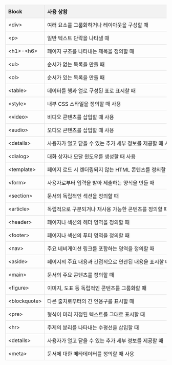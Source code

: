 <!DOCTYPE html>
<html lang="en">
<head>
 <meta charset="UTF-8">
 <meta name="viewport" content="width=device-width, initial-scale=1.0">
 <title>Document</title>
</head>

<style>
 table {
   border-collapse: collapse;
   width: 100%;
 }
 th, td {
   border: 1px solid #ddd;
   padding: 8px;
   text-align: left;
   white-space: nowrap;
 }
 th {
   background-color: #f2f2f2;
 }
  </style>
  <body>

  <table>
 <tr>
   <th>Block</th>
   <th>사용 상황</th>
   <th>용법</th>
   <th>Inline</th>
   <th>사용 상황</th>
   <th>용법</th>
   <th>Inline-block</th>
   <th>사용 상황</th>
   <th>용법</th>
 </tr>
 <tr>
   <td>&lt;div&gt;</td>
   <td>여러 요소를 그룹화하거나 레이아웃을 구성할 때</td>
   <td>&lt;div&gt;내용&lt;/div&gt;</td>
   <td>&lt;span&gt;</td>
   <td>텍스트의 일부를 묶어 스타일을 적용하거나 조작할 때</td>
   <td>&lt;span&gt;텍스트&lt;/span&gt;</td>
   <td>&lt;button&gt;</td>
   <td>사용자가 클릭할 수 있는 버튼을 만들 때</td>
   <td>&lt;button&gt;클릭&lt;/button&gt;</td>
 </tr>
 <tr>
   <td>&lt;p&gt;</td>
   <td>일반 텍스트 단락을 나타낼 때</td>
   <td>&lt;p&gt;문단 내용&lt;/p&gt;</td>
   <td>&lt;a&gt;</td>
   <td>다른 페이지나 같은 페이지의 특정 부분으로 연결할 때</td>
   <td>&lt;a href="url"&gt;링크&lt;/a&gt;</td>
   <td>&lt;input&gt;</td>
   <td>사용자로부터 다양한 유형의 입력을 받을 때</td>
   <td>&lt;input type="text"&gt;</td>
 </tr>
 <tr>
   <td>&lt;h1&gt;-&lt;h6&gt;</td>
   <td>페이지 구조를 나타내는 제목을 정의할 때</td>
   <td>&lt;h1&gt;제목&lt;/h1&gt;</td>
   <td>&lt;strong&gt;</td>
   <td>텍스트를 강조하여 중요성을 나타낼 때</td>
   <td>&lt;strong&gt;중요&lt;/strong&gt;</td>
   <td>&lt;select&gt;</td>
   <td>드롭다운 선택 메뉴를 만들 때</td>
   <td>&lt;select&gt;&lt;option&gt;옵션&lt;/option&gt;&lt;/select&gt;</td>
 </tr>
 <tr>
   <td>&lt;ul&gt;</td>
   <td>순서가 없는 목록을 만들 때</td>
   <td>&lt;ul&gt;&lt;li&gt;항목&lt;/li&gt;&lt;/ul&gt;</td>
   <td>&lt;em&gt;</td>
   <td>텍스트에 강조 의미를 부여할 때</td>
   <td>&lt;em&gt;강조&lt;/em&gt;</td>
   <td>&lt;textarea&gt;</td>
   <td>여러 줄의 텍스트 입력이 필요할 때</td>
   <td>&lt;textarea&gt;&lt;/textarea&gt;</td>
 </tr>
 <tr>
   <td>&lt;ol&gt;</td>
   <td>순서가 있는 목록을 만들 때</td>
   <td>&lt;ol&gt;&lt;li&gt;항목&lt;/li&gt;&lt;/ol&gt;</td>
   <td>&lt;i&gt;</td>
   <td>기울임꼴로 텍스트를 표시하거나 아이콘을 나타낼 때</td>
   <td>&lt;i&gt;기울임&lt;/i&gt;</td>
   <td>&lt;img&gt;</td>
   <td>이미지를 웹 페이지에 삽입할 때</td>
   <td>&lt;img src="image.jpg" alt="설명"&gt;</td>
 </tr>
 <tr>
   <td>&lt;table&gt;</td>
   <td>데이터를 행과 열로 구성된 표로 표시할 때</td>
   <td>&lt;table&gt;&lt;tr&gt;&lt;td&gt;셀&lt;/td&gt;&lt;/tr&gt;&lt;/table&gt;</td>
   <td>&lt;b&gt;</td>
   <td>텍스트를 굵게 표시할 때 (시각적 강조)</td>
   <td>&lt;b&gt;굵게&lt;/b&gt;</td>
   <td>&lt;iframe&gt;</td>
   <td>다른 HTML 페이지를 현재 페이지에 삽입할 때</td>
   <td>&lt;iframe src="url"&gt;&lt;/iframe&gt;</td>
 </tr>
 <td>&lt;style&gt;</td>
 <td>내부 CSS 스타일을 정의할 때 사용</td>
 <td>&lt;style&gt;body { color: black; }&lt;/style&gt;</td>
 <td>&lt;script&gt;</td>
 <td>JavaScript 코드를 포함하거나 외부 스크립트 파일을 연결할 때 사용</td>
 <td>&lt;script src="script.js"&gt;&lt;/script&gt;</td>
 <td>&lt;canvas&gt;</td>
 <td>그래픽을 그리기 위한 컨테이너로 사용</td>
 <td>&lt;canvas id="myCanvas"&gt;&lt;/canvas&gt;</td>
  </tr>
  <tr>
 <td>&lt;video&gt;</td>
 <td>비디오 콘텐츠를 삽입할 때 사용</td>
 <td>&lt;video src="video.mp4" controls&gt;&lt;/video&gt;</td>
 <td>&lt;mark&gt;</td>
 <td>텍스트를 하이라이트 할 때 사용</td>
 <td>&lt;mark&gt;하이라이트된 텍스트&lt;/mark&gt;</td>
 <td>&lt;progress&gt;</td>
 <td>작업의 진행 상태를 나타낼 때 사용</td>
 <td>&lt;progress value="70" max="100"&gt;&lt;/progress&gt;</td>
  </tr>
  <tr>
 <td>&lt;audio&gt;</td>
 <td>오디오 콘텐츠를 삽입할 때 사용</td>
 <td>&lt;audio src="audio.mp3" controls&gt;&lt;/audio&gt;</td>
 <td>&lt;kbd&gt;</td>
 <td>키보드 입력을 나타낼 때 사용</td>
 <td>Press &lt;kbd&gt;Ctrl&lt;/kbd&gt; + &lt;kbd&gt;C&lt;/kbd&gt; to copy</td>
 <td>&lt;meter&gt;</td>
 <td>알려진 범위 내의 스칼라 측정을 나타낼 때 사용</td>
 <td>&lt;meter value="0.6"&gt;60%&lt;/meter&gt;</td>
  </tr>
  <tr>
 <td>&lt;details&gt;</td>
 <td>사용자가 열고 닫을 수 있는 추가 세부 정보를 제공할 때 사용</td>
 <td>&lt;details&gt;&lt;summary&gt;제목&lt;/summary&gt;내용&lt;/details&gt;</td>
 <td>&lt;ruby&gt;</td>
 <td>동아시아 문자의 발음을 표시할 때 사용</td>
 <td>&lt;ruby&gt;漢&lt;rt&gt;かん&lt;/rt&gt;&lt;/ruby&gt;</td>
 <td>&lt;output&gt;</td>
 <td>계산이나 사용자 액션의 결과를 표시할 때 사용</td>
 <td>&lt;output name="result"&gt;계산 결과&lt;/output&gt;</td>
  </tr>
  <tr>
 <td>&lt;dialog&gt;</td>
 <td>대화 상자나 모달 윈도우를 생성할 때 사용</td>
 <td>&lt;dialog open&gt;대화 상자 내용&lt;/dialog&gt;</td>
 <td>&lt;datalist&gt;</td>
 <td>&lt;input&gt; 요소에 미리 정의된 옵션 목록을 제공할 때 사용</td>
 <td>&lt;input list="browsers"&gt;&lt;datalist id="browsers"&gt;&lt;option value="Chrome"&gt;&lt;/datalist&gt;</td>
 <td>&lt;picture&gt;</td>
 <td>반응형 이미지를 제공할 때 사용</td>
 <td>&lt;picture&gt;&lt;source srcset="img.webp"&gt;&lt;img src="img.jpg"&gt;&lt;/picture&gt;</td>
  </tr>
  <tr>
 <td>&lt;template&gt;</td>
 <td>페이지 로드 시 렌더링되지 않는 HTML 콘텐츠를 정의할 때 사용</td>
 <td>&lt;template&gt;&lt;p&gt;템플릿 내용&lt;/p&gt;&lt;/template&gt;</td>
 <td>&lt;link&gt;</td>
 <td>외부 리소스(주로 CSS 파일)를 연결할 때 사용</td>
 <td>&lt;link rel="stylesheet" href="styles.css"&gt;</td>
 <td>&lt;svg&gt;</td>
 <td>벡터 그래픽을 정의할 때 사용</td>
 <td>&lt;svg&gt;&lt;circle cx="50" cy="50" r="40"/&gt;&lt;/svg&gt;</td>
  </tr>
 <tr>
   <td>&lt;form&gt;</td>
   <td>사용자로부터 입력을 받아 제출하는 양식을 만들 때</td>
   <td>&lt;form&gt;폼 내용&lt;/form&gt;</td>
   <td>&lt;small&gt;</td>
   <td>작은 글씨로 부가 정보나 저작권 정보를 표시할 때</td>
   <td>&lt;small&gt;작은 글씨&lt;/small&gt;</td>
   <td></td>
   <td></td>
   <td></td>
 </tr>
 <tr>
   <td>&lt;section&gt;</td>
   <td>문서의 독립적인 섹션을 정의할 때</td>
   <td>&lt;section&gt;섹션 내용&lt;/section&gt;</td>
   <td>&lt;code&gt;</td>
   <td>컴퓨터 코드를 인라인으로 표시할 때</td>
   <td>&lt;code&gt;코드&lt;/code&gt;</td>
   <td></td>
   <td></td>
   <td></td>
 </tr>
 <tr>
   <td>&lt;article&gt;</td>
   <td>독립적으로 구분되거나 재사용 가능한 콘텐츠를 정의할 때</td>
   <td>&lt;article&gt;기사 내용&lt;/article&gt;</td>
   <td>&lt;cite&gt;</td>
   <td>저작물의 제목을 참조할 때</td>
   <td>&lt;cite&gt;출처&lt;/cite&gt;</td>
   <td></td>
   <td></td>
   <td></td>
 </tr>
 <tr>
   <td>&lt;header&gt;</td>
   <td>페이지나 섹션의 헤더 영역을 정의할 때</td>
   <td>&lt;header&gt;헤더 내용&lt;/header&gt;</td>
   <td>&lt;sub&gt;</td>
   <td>아래 첨자를 표시할 때 (예: 화학식)</td>
   <td>H&lt;sub&gt;2&lt;/sub&gt;O</td>
   <td></td>
   <td></td>
   <td></td>
 </tr>
 <tr>
   <td>&lt;footer&gt;</td>
   <td>페이지나 섹션의 푸터 영역을 정의할 때</td>
   <td>&lt;footer&gt;푸터 내용&lt;/footer&gt;</td>
   <td>&lt;sup&gt;</td>
   <td>위 첨자를 표시할 때 (예: 각주, 지수)</td>
   <td>x&lt;sup&gt;2&lt;/sup&gt;</td>
   <td></td>
   <td></td>
   <td></td>
 </tr>
 <tr>
   <td>&lt;nav&gt;</td>
   <td>주요 네비게이션 링크를 포함하는 영역을 정의할 때</td>
   <td>&lt;nav&gt;메뉴 항목&lt;/nav&gt;</td>
   <td>&lt;label&gt;</td>
   <td>폼 요소에 레이블을 붙일 때</td>
   <td>&lt;label for="id"&gt;레이블&lt;/label&gt;</td>
   <td></td>
   <td></td>
   <td></td>
 </tr>
 <tr>
   <td>&lt;aside&gt;</td>
   <td>페이지의 주요 내용과 간접적으로 연관된 내용을 표시할 때</td>
   <td>&lt;aside&gt;관련 내용&lt;/aside&gt;</td>
   <td>&lt;q&gt;</td>
   <td>짧은 인라인 인용구를 표시할 때</td>
   <td>&lt;q&gt;인용&lt;/q&gt;</td>
   <td></td>
   <td></td>
   <td></td>
 </tr>
 <tr>
   <td>&lt;main&gt;</td>
   <td>문서의 주요 콘텐츠를 정의할 때</td>
   <td>&lt;main&gt;주요 내용&lt;/main&gt;</td>
   <td>&lt;abbr&gt;</td>
   <td>약어나 두문자어를 표시할 때</td>
   <td>&lt;abbr title="설명"&gt;약어&lt;/abbr&gt;</td>
   <td></td>
   <td></td>
   <td></td>
 </tr>
 <tr>
   <td>&lt;figure&gt;</td>
   <td>이미지, 도표 등 독립적인 콘텐츠를 그룹화할 때</td>
   <td>&lt;figure&gt;&lt;img&gt;&lt;figcaption&gt;설명&lt;/figcaption&gt;&lt;/figure&gt;</td>
   <td>&lt;data&gt;</td>
   <td>내용과 기계가 읽을 수 있는 값을 연결할 때</td>
   <td>&lt;data value="값"&gt;표시 텍스트&lt;/data&gt;</td>
   <td></td>
   <td></td>
   <td></td>
 </tr>
 <tr>
   <td>&lt;blockquote&gt;</td>
   <td>다른 출처로부터의 긴 인용구를 표시할 때</td>
   <td>&lt;blockquote&gt;인용문&lt;/blockquote&gt;</td>
   <td>&lt;time&gt;</td>
   <td>날짜나 시간을 기계가 읽을 수 있는 형식으로 표시할 때</td>
   <td>&lt;time datetime="2023-05-15"&gt;5월 15일&lt;/time&gt;</td>
   <td></td>
   <td></td>
   <td></td>
 </tr>
 <tr>
   <td>&lt;pre&gt;</td>
   <td>형식이 미리 지정된 텍스트를 그대로 표시할 때</td>
   <td>&lt;pre&gt;  서식이    유지된   텍스트  &lt;/pre&gt;</td>
   <td>&lt;var&gt;</td>
   <td>수학 표현식이나 프로그래밍 문맥에서 변수를 나타낼 때</td>
   <td>&lt;var&gt;x&lt;/var&gt;</td>
   <td></td>
   <td></td>
   <td></td>
 </tr>
 <tr>
   <td>&lt;hr&gt;</td>
   <td>주제의 분리를 나타내는 수평선을 삽입할 때</td>
   <td>&lt;hr&gt;</td>
   <td>&lt;br&gt;</td>
   <td>텍스트 내에서 강제로 줄바꿈을 할 때</td>
   <td>텍스트&lt;br&gt;다음 줄</td>
   <td></td>
   <td></td>
   <td></td>
 </tr>
 <tr>
   <td>&lt;details&gt;</td>
   <td>사용자가 열고 닫을 수 있는 추가 세부 정보를 제공할 때</td>
   <td>&lt;details&gt;&lt;summary&gt;제목&lt;/summary&gt;내용&lt;/details&gt;</td>
   <td>&lt;wbr&gt;</td>
   <td>긴 단어나 URL에서 줄바꿈 위치를 제안할 때</td>
   <td>긴단어&lt;wbr&gt;계속</td>
   <td></td>
   <td></td>
   <td></td>
   <tr>
  
   <tr>
  <td>&lt;meta&gt;</td>
  <td>문서에 대한 메타데이터를 정의할 때 사용</td>
  <td>&lt;meta charset="UTF-8"&gt;</td>
  <td></td>
  <td></td>
  <td></td>
  <td></td>
  <td></td>
  <td></td>
   </tr>
 </table>
  
</body>
</html>
